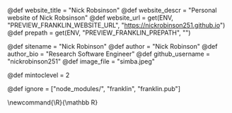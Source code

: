 <!--
Global page variables used throughout website.
The website_* must be defined for the RSS to work.
-->
@def website_title = "Nick Robsinson"
@def website_descr = "Personal website of Nick Robsinson"
@def website_url = get(ENV, "PREVIEW_FRANKLIN_WEBSITE_URL", "https://nickrobinson251.github.io")
@def prepath = get(ENV, "PREVIEW_FRANKLIN_PREPATH", "")

@def sitename = "Nick Robinson"
@def author = "Nick Robinson"
@def author_bio = "Research Software Engineer"
@def github_username = "nickrobinson251"
@def image_file = "simba.jpeg"

<!--
Minimum title level to go in the table of content
-->
@def mintoclevel = 2

<!--
Files or directories that should be ignored by Franklin.
Indicate directories by ending the name with a `/`.
-->
@def ignore = ["node_modules/", "franklin", "franklin.pub"]

<!--
Global latex commands to used throughout pages.
It can be math commands but does not need to be.
For instance:
* \newcommand{\phrase}{This is a long phrase to copy.}
-->
\newcommand{\R}{\mathbb R}
